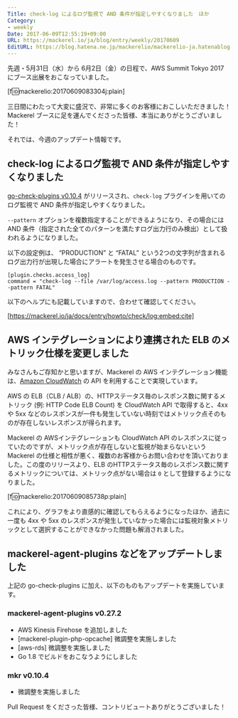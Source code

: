 ```yaml
---
Title: check-log によるログ監視で AND 条件が指定しやすくなりました　ほか
Category:
- weekly
Date: 2017-06-09T12:55:19+09:00
URL: https://mackerel.io/ja/blog/entry/weekly/20170609
EditURL: https://blog.hatena.ne.jp/mackerelio/mackerelio-ja.hatenablog.mackerel.io/atom/entry/13355765958053540913
---
```


先週・5月31日（水）から 6月2日（金）の日程で、AWS Summit Tokyo 2017 にブース出展をおこなっていました。


[f:id:mackerelio:20170609083304j:plain]


三日間にわたって大変に盛況で、非常に多くのお客様におこしいただきました！
Mackerel ブースに足を運んでくださった皆様、本当にありがとうございました！


それでは、今週のアップデート情報です。


## check-log によるログ監視で AND 条件が指定しやすくなりました
[go-check-plugins v0.10.4](https://github.com/mackerelio/go-check-plugins/releases/tag/v0.10.4) がリリースされ、`check-log` プラグインを用いてのログ監視で AND 条件が指定しやすくなりました。

`--pattern` オプションを複数指定することができるようになり、その場合には AND 条件（指定された全てのパターンを満たすログ出力行のみ検出）として扱われるようになりました。

以下の設定例は、 “PRODUCTION” と “FATAL” という2つの文字列が含まれるログ出力行が出現した場合にアラートを発生させる場合のものです。

```
[plugin.checks.access_log]
command = "check-log --file /var/log/access.log --pattern PRODUCTION --pattern FATAL"
```

以下のヘルプにも記載していますので、合わせて確認してください。

[https://mackerel.io/ja/docs/entry/howto/check/log:embed:cite]


## AWS インテグレーションにより連携された ELB のメトリック仕様を変更しました
みなさんもご存知かと思いますが、Mackerel の AWS インテグレーション機能は、[Amazon CloudWatch](https://aws.amazon.com/cloudwatch/) の API を利用することで実現しています。


AWS の ELB（CLB / ALB）の、HTTPステータス毎のレスポンス数に関するメトリック (例: HTTP Code ELB Count) を CloudWatch API で取得すると、4xx や 5xx などのレスポンスが一件も発生していない時刻ではメトリック点そのものが存在しないレスポンスが得られます。

Mackerel の AWSインテグレーションも CloudWatch API のレスポンスに従っていたのですが、メトリック点が存在しないと監視が始まらないという Mackerel の仕様と相性が悪く、複数のお客様からお問い合わせを頂いておりました。この度のリリースより、ELB のHTTPステータス毎のレスポンス数に関するメトリックについては、メトリック点がない場合は `0` として登録するようになりました。


[f:id:mackerelio:20170609085738p:plain]


これにより、グラフをより直感的に確認してもらえるようになったほか、過去に一度も 4xx や 5xx のレスポンスが発生していなかった場合には監視対象メトリックとして選択することができなかった問題も解消されました。


## mackerel-agent-plugins などをアップデートしました
上記の go-check-plugins に加え、以下のものもアップデートを実施しています。

### mackerel-agent-plugins v0.27.2
- AWS Kinesis Firehose を追加しました
- [mackerel-plugin-php-opcache] 微調整を実施しました
- [aws-rds] 微調整を実施しました
- Go 1.8 でビルドをおこなうようにしました

### mkr v0.10.4
- 微調整を実施しました


Pull Request をくださった皆様、コントリビュートありがとうございました！
